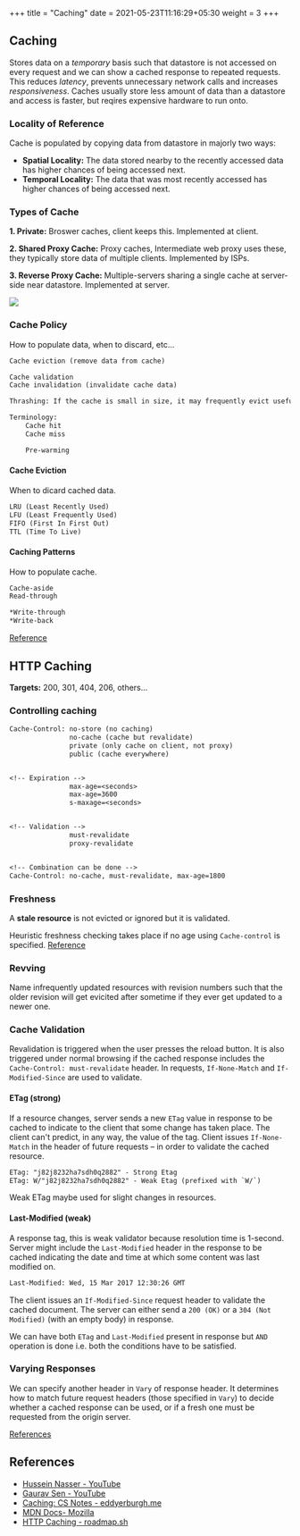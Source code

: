 +++
title = "Caching"
date = 2021-05-23T11:16:29+05:30
weight = 3
+++

## Caching
Stores data on a _temporary_ basis such that datastore is not accessed on every request and we can show a cached response to repeated requests. This reduces _latency_, prevents unnecessary network calls and increases _responsiveness_. Caches usually store less amount of data than a datastore and access is faster, but reqires expensive hardware to run onto.

### Locality of Reference 
Cache is populated by copying data from datastore in majorly two ways:
- **Spatial Locality:** The data stored nearby to the recently accessed data has higher chances of being accessed next.
- **Temporal Locality:** The data that was most recently accessed has higher chances of being accessed next. 

### Types of Cache
**1. Private:** Broswer caches, client keeps this. Implemented at client.

**2. Shared Proxy Cache:** Proxy caches, Intermediate web proxy uses these, they typically store data of multiple clients. Implemented by ISPs.

**3. Reverse Proxy Cache:** Multiple-servers sharing a single cache at server-side near datastore. Implemented at server.

![](https://developer.mozilla.org/en-US/docs/Web/HTTP/Caching/http_cache_type.png)

### Cache Policy
How to populate data, when to discard, etc...
```txt
Cache eviction (remove data from cache)

Cache validation
Cache invalidation (invalidate cache data)

Thrashing: If the cache is small in size, it may frequently evict useful data.
```

```txt
Terminology:
	Cache hit
	Cache miss

	Pre-warming
```

#### Cache Eviction
When to dicard cached data.
```txt
LRU (Least Recently Used)
LFU (Least Frequently Used)
FIFO (First In First Out)
TTL (Time To Live)
```

#### Caching Patterns
How to populate cache.
```txt
Cache-aside
Read-through

*Write-through
*Write-back
```
[Reference](https://notes.eddyerburgh.me/distributed-systems/caching#caching-patterns)

## HTTP Caching 
**Targets:** 200, 301, 404, 206, others...

### Controlling caching
```txt
Cache-Control: no-store (no caching)
			   no-cache (cache but revalidate)
			   private (only cache on client, not proxy)
			   public (cache everywhere)


<!-- Expiration -->
			   max-age=<seconds>
			   max-age=3600
			   s-maxage=<seconds>


<!-- Validation -->
			   must-revalidate
			   proxy-revalidate


<!-- Combination can be done -->
Cache-Control: no-cache, must-revalidate, max-age=1800
```

### Freshness
A **stale resource** is not evicted or ignored but it is validated.

Heuristic freshness checking takes place if no age using `Cache-control` is specified.
[Reference](https://developer.mozilla.org/en-US/docs/Web/HTTP/Caching#freshness)

### Revving
Name infrequently updated resources with revision numbers such that the older revision will get evicited after sometime if they ever get updated to a newer one.

### Cache Validation
Revalidation is triggered when the user presses the reload button. It is also triggered under normal browsing if the cached response includes the `Cache-Control: must-revalidate` header. In requests, `If-None-Match` and `If-Modified-Since` are used to validate.

#### ETag (strong)
If a resource changes, server sends a new `ETag` value in response to be cached to indicate to the client that some change has taken place. The client can't predict, in any way, the value of the tag. Client issues `If-None-Match` in the header of future requests – in order to validate the cached resource.
```txt
ETag: "j82j8232ha7sdh0q2882" - Strong Etag
ETag: W/"j82j8232ha7sdh0q2882" - Weak Etag (prefixed with `W/`)
```
Weak ETag maybe used for slight changes in resources.

#### Last-Modified (weak)
A response tag, this is weak validator because resolution time is 1-second. Server might include the `Last-Modified` header in the response to be cached indicating the date and time at which some content was last modified on.
```txt
Last-Modified: Wed, 15 Mar 2017 12:30:26 GMT
```
The client issues an `If-Modified-Since` request header to validate the cached document. The server can either send a `200 (OK)` or a `304 (Not Modified)` (with an empty body) in response.

We can have both `ETag` and `Last-Modified` present in response but `AND` operation is done i.e. both the conditions have to be satisfied.

### Varying Responses
We can specify another header in `Vary` of response header. It determines how to match future request headers (those specified in `Vary`) to decide whether a cached response can be used, or if a fresh one must be requested from the origin server.

[References](https://developer.mozilla.org/en-US/docs/Web/HTTP/Caching#varying_responses)

## References
- [Hussein Nasser - YouTube](https://www.youtube.com/watch?v=ccemOqDrc2I)
- [Gaurav Sen - YouTube](https://www.youtube.com/watch?v=U3RkDLtS7uY)
- [Caching: CS Notes - eddyerburgh.me](https://notes.eddyerburgh.me/distributed-systems/caching)
- [MDN Docs- Mozilla](https://developer.mozilla.org/en-US/docs/Web/HTTP/Caching)
- [HTTP Caching - roadmap.sh](https://roadmap.sh/guides/http-caching)